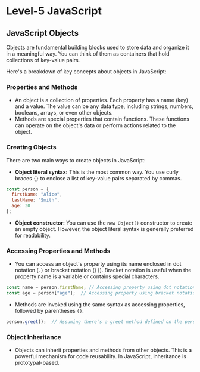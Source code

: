 # Level-5 JavaScript

## JavaScript Objects

Objects are fundamental building blocks used to store data and organize it in a meaningful way. You can think of them as containers that hold collections of key-value pairs.

Here's a breakdown of key concepts about objects in JavaScript:

### Properties and Methods

* An object is a collection of properties. Each property has a name (key) and a value. The value can be any data type, including strings, numbers, booleans, arrays, or even other objects.
* Methods are special properties that contain functions. These functions can operate on the object's data or perform actions related to the object.

### Creating Objects

There are two main ways to create objects in JavaScript:

* **Object literal syntax:** This is the most common way. You use curly braces `{}` to enclose a list of key-value pairs separated by commas.

```javascript
const person = {
  firstName: "Alice",
  lastName: "Smith",
  age: 30
};
```

* **Object constructor:** You can use the `new Object()` constructor to create an empty object. However, the object literal syntax is generally preferred for readability.

### Accessing Properties and Methods

* You can access an object's property using its name enclosed in dot notation (`.`) or bracket notation (`[]`). Bracket notation is useful when the property name is a variable or contains special characters.

```javascript
const name = person.firstName; // Accessing property using dot notation
const age = person["age"];  // Accessing property using bracket notation
```

* Methods are invoked using the same syntax as accessing properties, followed by parentheses `()`.

```javascript
person.greet();  // Assuming there's a greet method defined on the person object
```

### Object Inheritance

* Objects can inherit properties and methods from other objects. This is a powerful mechanism for code reusability. In JavaScript, inheritance is prototypal-based.

